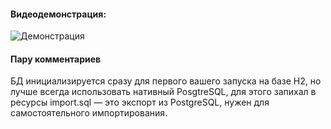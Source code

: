 #### Видеодемонстрация:
![Демонстрация](demonstration.gif)

#### Пару комментариев

БД инициализируется сразу для первого вашего запуска на базе H2, но лучше всегда использовать нативный PosgtreSQL,
для этого запихал в ресурсы import.sql — это экспорт из PostgreSQL, нужен для самостоятельного импортирования.